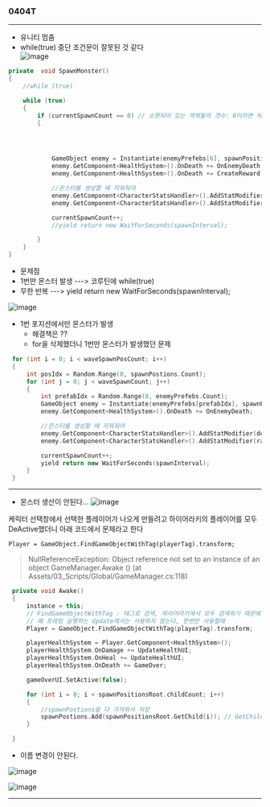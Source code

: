 ### 0404T  
---  

- 유니티 멈춤
 - while(true) 중단 조건문이 잘못된 것 같다  
![image](https://github.com/s8st/20240320FinalProject/assets/153998744/56f15ff9-3115-4281-b15c-44ed06b2f912)


```cpp
private  void SpawnMonster()
{
    //while (true)

    while (true)
    {
        if (currentSpawnCount == 0) // 소환되어 있는 객체들의 갯수: 0이라면 처음이거나 다 잡았거나
        {




            GameObject enemy = Instantiate(enemyPrefebs[6], spawnPositionsRoot.position, Quaternion.identity);
            enemy.GetComponent<HealthSystem>().OnDeath += OnEnemyDeath;
            enemy.GetComponent<HealthSystem>().OnDeath += CreateReward;

            //몬스터를 생성할 때 지워줘야
            enemy.GetComponent<CharacterStatsHandler>().AddStatModifier(defaultStats);
            enemy.GetComponent<CharacterStatsHandler>().AddStatModifier(rangedStats);

            currentSpawnCount++;
            //yield return new WaitForSeconds(spawnInterval);

        }
    }
}
```
- 문제점
 - 1번만 몬스터 발생 ---> 코루틴에 while(true)
 - 무한 반복 ---> yield return new WaitForSeconds(spawnInterval); 



 ![image](https://github.com/s8st/20240320FinalProject/assets/153998744/fcd59047-7f0f-401d-8df5-ca80adfc7710)

- 1번 포지션에서만 몬스터가 발생
  - 해결책은 ??
  - for을 삭제했더니 1번만 몬스터가 발생했던 문제

```cpp
 for (int i = 0; i < waveSpawnPosCount; i++)
 {
     int posIdx = Random.Range(0, spawnPostions.Count);
     for (int j = 0; j < waveSpawnCount; j++)
     {
         int prefabIdx = Random.Range(0, enemyPrefebs.Count);
         GameObject enemy = Instantiate(enemyPrefebs[prefabIdx], spawnPostions[posIdx].position, Quaternion.identity);
         enemy.GetComponent<HealthSystem>().OnDeath += OnEnemyDeath;

         //몬스터를 생성할 때 지워줘야
         enemy.GetComponent<CharacterStatsHandler>().AddStatModifier(defaultStats);
         enemy.GetComponent<CharacterStatsHandler>().AddStatModifier(rangedStats);

         currentSpawnCount++;
         yield return new WaitForSeconds(spawnInterval);
     }
 }

```
---  

- 몬스터 생산이 안된다...
![image](https://github.com/s8st/20240320FinalProject/assets/153998744/1e85b7ec-e526-45a7-b186-b93eab75354b)

케릭터 선택창에서 선택한 플레이어가 나오게 만들려고 하이어라키의 플레이어를 모두 DeActive했더니 아래 코드에서 문제라고 한다

`Player = GameObject.FindGameObjectWithTag(playerTag).transform;`

> NullReferenceException: Object reference not set to an instance of an object GameManager.Awake () (at Assets/03_Scripts/Global/GameManager.cs:118)

```cpp
 private void Awake()
 {
     instance = this;
     // FindGameObjectWithTag : 태그로 검색, 하이어라키에서 모두 검색하기 때문에 느려진다.
     // 매 프레임 실행하는 Update에서는 사용하지 않는다, 한번만 사용할때
     Player = GameObject.FindGameObjectWithTag(playerTag).transform;

     playerHealthSystem = Player.GetComponent<HealthSystem>();
     playerHealthSystem.OnDamage += UpdateHealthUI;
     playerHealthSystem.OnHeal += UpdateHealthUI;
     playerHealthSystem.OnDeath += GameOver;

     gameOverUI.SetActive(false);

     for (int i = 0; i < spawnPositionsRoot.childCount; i++)
     {
         //spawnPostions을 다 가져와서 저장
         spawnPostions.Add(spawnPositionsRoot.GetChild(i)); // GetChild : transform반환
     }

 }
```

- 이름 변경이 안된다.

![image](https://github.com/s8st/20240320FinalProject/assets/153998744/555c7018-51fa-4dfe-8f48-7fe4ba1e37a1)  

![image](https://github.com/s8st/20240320FinalProject/assets/153998744/886b8fbb-62ce-4f30-8805-f23e2305ac8f)


---




